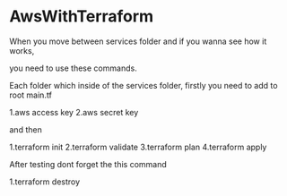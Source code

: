 # AwsWithTerraform

When you move between services folder and if you wanna see how it works,

you need to use these commands.

Each folder which inside of the services folder, firstly you need to add to root main.tf

1.aws access key 
2.aws secret key

and then 

1.terraform init
2.terraform validate
3.terraform plan
4.terraform apply

After testing dont forget the this command

1.terraform destroy
